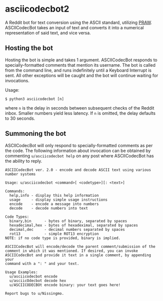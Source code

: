 # asciicodecbot2
A Reddit bot for text conversion using the ASCII standard, utilizing
[PRAW](https://github.com/praw-dev/praw). ASCIICodecBot takes an input
of text and converts it into a numerical representation of said text,
and vice versa.

## Hosting the bot
Hosting the bot is simple and takes 1 argument. ASCIICodecBot responds
to specially-formatted comments that mention its username. The bot is
called from the command line, and runs indefinitely until a Keyboard
Interrupt is sent. All other exceptions will be caught and the bot will
continue waiting for invocations.

Usage:
 
    $ python3 asciicodecbot [n]

where `n` is the delay in seconds between subsequent checks of the
Reddit inbox. Smaller numbers yield less latency. If `n` is omitted,
the delay defaults to 30 seconds.

## Summoning the bot

ASCIICodecBot will only respond to specially-formatted comments as per
the code. The following information about invocation can be obtained by
commenting `u/asciicodecbot help` on any post where ASCIICodecBot has
the ability to reply.

    ASCIICodecBot ver. 2.0 - encode and decode ASCII text using various
    number systems
    
    Usage: u/asciicodecbot <command>[ <codetype>][: <text>]
    
    Commands:
      help,info - display this help information
      usage     - display simple usage instructions
      encode    - encode a message into numbers
      decode    - decode numbers into text
    
    Code Types:
      binary,bin      - bytes of binary, separated by spaces
      hexadecimal,hex - bytes of hexadeximal, separated by spaces
      decimal,dec     - decimal numbers separated by spaces
      rot13           - simple ROT13 encryption
    NOTE: if no code type is provided, binary is implied.
    
    ASCIICodecBot will encode/decode the parent comment/submission of the
    comment in which it was mentioned. If desired, you can invoke
    ASCIICodecBot and provide it text in a single comment, by appending your
    command with a ": " and your text.
    
    Usage Examples:
      u/asciicodecbot encode
      u/asciicOdecbot decode hex
      u/ASCIICODECBOt encode binary: your text goes here!
    
    Report bugs to u/Nissingmo.
